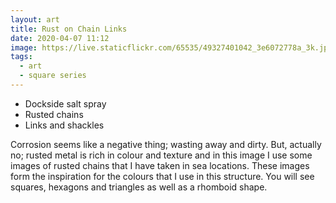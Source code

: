 ```yaml
---
layout: art
title: Rust on Chain Links
date: 2020-04-07 11:12
image: https://live.staticflickr.com/65535/49327401042_3e6072778a_3k.jpg
tags:
  - art
  - square series
---
```

* Dockside salt spray
* Rusted chains
* Links and shackles

Corrosion seems like a negative thing; wasting away and dirty. But, actually no; rusted metal is rich in colour and texture and in this image I use some images of rusted chains that I have taken in sea locations. These images form the inspiration for the colours that I use in this structure. You will see squares, hexagons and triangles as well as a rhomboid shape.